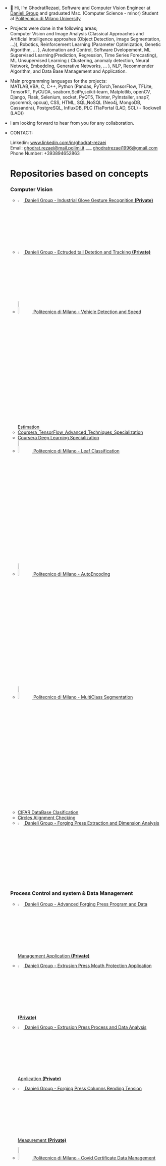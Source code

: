 -  👋 Hi, I’m GhodratRezaei, Software and Computer Vision Engineer at [Danieli Group](https://www.danieli.com/) and graduated Msc. (Computer Science - minor) Student at [Politecnico di Milano University](https://www.polimi.it/)

-   Projects were done in the following areas;                
Computer Vision and Image Analysis (Classical Approaches and Artificial Intelligence approahes (Object Detection, image Segmentation, ...)), Robotics, Reinforcement Learning (Parameter Optimization, Genetic Algorithm, ... ), Automation and Control, Software Dvelopement, ML Supervised Learning(Prediction, Regression, Time Series Forecasting), ML Unsupervised Learning ( Clustering, anomaly detection, Neural Network, Embedding, Generative Networks, ... ), NLP, Recommender Algorithm, and Data Base Management and Application. 
-  Main programming languages for the projects:                                                                 
MATLAB,VBA, C, C++, Python (Pandas, PyTorch,TensorFlow, TFLite, TensorRT, PyCUDA, seaborn,SciPy,scikit-learn, Matplotlib, openCV, Django, Flask, Selenium, socket, PyQT5, Tkinter, PyInstaller, snap7, pycomm3, opcua),
 CSS, HTML, SQL,NoSQL (Neo4j, MongoDB, Cassandra), PostgreSQL, InfluxDB, PLC (TiaPortal (LAD, SCL) - Rockwell (LAD))




-  I am looking forward to hear from you for any collaboration.


-   CONTACT: 

      Linkedin:  www.linkedin.com/in/ghodrat-rezaei       
      Email:  ghodrat.rezaei@mail.polimi.it  ___  ghodratrezaei1996@gmail.com  
      Phone Number:   +393894652863
      
      
      # Repositories based on concepts
     



      
      ### Computer Vision
       *  [<img src="https://github.com/user-attachments/assets/f01eeb85-250a-4b93-9ddb-10a34b6db37d" width="4%"> Danieli Group    -    Industrial Glove Gesture Recognition         **(Private)**](https://github.com/GhodratRezaei/Glove-Gesture-Recognition)
       *  [<img src="https://github.com/user-attachments/assets/f01eeb85-250a-4b93-9ddb-10a34b6db37d" width="4%"> Danieli Group    -    Ectruded tail Detetion and Tracking         **(Private)**](https://github.com/GhodratRezaei/Extruded_Tail_Detection_and_Tracking)
         <br>
       *  [<img src="https://github.com/user-attachments/assets/67b9777c-7a5b-4ac2-8d2c-7aba02f23e90" width="10%"> Politecnico di Milano    -    Vehicle Detection and Speed Estimation](https://github.com/GhodratRezaei/Visual-Analysis-of-Moving-Vehicles)
          <br>
       *  [Coursera_TensorFlow_Advanced_Techniques_Specialization](https://github.com/GhodratRezaei/Coursera_TensorFlow_Advanced_Techniques_Specialization)
       *  [Coursera Deep Learning Specialization](https://github.com/GhodratRezaei/Coursera-Deep-Learning-Specialization)
       *  [<img src="https://github.com/user-attachments/assets/67b9777c-7a5b-4ac2-8d2c-7aba02f23e90" width="10%"> Politecnico di Milano    -    Leaf Classification](https://github.com/GhodratRezaei/leaf-Classification)
       *  [<img src="https://github.com/user-attachments/assets/67b9777c-7a5b-4ac2-8d2c-7aba02f23e90" width="10%"> Politecnico di Milano    -    AutoEncoding](https://github.com/GhodratRezaei/Autoencoding)
       *  [<img src="https://github.com/user-attachments/assets/67b9777c-7a5b-4ac2-8d2c-7aba02f23e90" width="10%"> Politecnico di Milano    -    MultiClass Segmentation](https://github.com/GhodratRezaei/MultiClass-Segmentation)
       *  [CIFAR  DataBase Clasification](https://github.com/GhodratRezaei/CIFAR-DataBase-Clasification)
       *  [Circles Alignment Checking](https://github.com/GhodratRezaei/Circles-Alignment-Checking-)
       *  [<img src="https://github.com/user-attachments/assets/f01eeb85-250a-4b93-9ddb-10a34b6db37d" width="4%"> Danieli Group    -    Forging Press Extraction and Dimension Analysis](https://github.com/GhodratRezaei/Extraction-and-Dimenstion-Analysis-of-Forging-press)


     <br>
     <br>



     ### Process Control and system & Data Management 
      *   [<img src="https://github.com/user-attachments/assets/f01eeb85-250a-4b93-9ddb-10a34b6db37d" width="4%"> Danieli Group    -    Advanced Forging Press Program and Data Management Application         **(Private)**](https://github.com/GhodratRezaei/Forging-Press-Program)
        <br>
      *   [<img src="https://github.com/user-attachments/assets/f01eeb85-250a-4b93-9ddb-10a34b6db37d" width="4%"> Danieli Group    -    Extrusion Press Mouth Protection Application         **(Private)**](https://github.com/GhodratRezaei/extrusion-press-mouth-protection-app)
        <br>
      *   [<img src="https://github.com/user-attachments/assets/f01eeb85-250a-4b93-9ddb-10a34b6db37d" width="4%"> Danieli Group    -    Extrusion Press Process and Data Analysis Application         **(Private)**](https://github.com/GhodratRezaei/PLC-Automatic-Data-PipeLine)
        <br>
      *   [<img src="https://github.com/user-attachments/assets/f01eeb85-250a-4b93-9ddb-10a34b6db37d" width="4%"> Danieli Group    -    Forging Press Columns Bending Tension Measurement         **(Private)**](https://github.com/GhodratRezaei/Sensor)
      *   [<img src="https://github.com/user-attachments/assets/67b9777c-7a5b-4ac2-8d2c-7aba02f23e90" width="10%"> Politecnico di Milano    -    Covid Certificate Data Management](https://github.com/GhodratRezaei/Covid-Certificate-Data-Management)
      *   [<img src="https://github.com/user-attachments/assets/67b9777c-7a5b-4ac2-8d2c-7aba02f23e90" width="10%"> Politecnico di Milano    -    Corona virus Trace Track Contacts](https://github.com/GhodratRezaei/Corona-virus-Trace-Track-Contacts)



          <br>
          <br>


     ### Supervised Learning (Classification and Regression)
      *    [<img src="https://github.com/user-attachments/assets/67b9777c-7a5b-4ac2-8d2c-7aba02f23e90" width="10%"> Politecnico di Milano    -    Vehicle Insurance Classification](https://github.com/GhodratRezaei/vehicle-Insurance-Classification-)
      *    [<img src="https://github.com/user-attachments/assets/67b9777c-7a5b-4ac2-8d2c-7aba02f23e90" width="10%"> Politecnico di Milano    -    Transcoding Processing Time Regression](https://github.com/GhodratRezaei/transcoding-processing-time-Regression)
      *    [<img src="https://github.com/user-attachments/assets/67b9777c-7a5b-4ac2-8d2c-7aba02f23e90" width="10%"> Politecnico di Milano    -    Binary Classification(Loan Allowance)](https://github.com/GhodratRezaei/Binary-Classification-Loan-Allowance-)
      *    [<img src="https://github.com/user-attachments/assets/67b9777c-7a5b-4ac2-8d2c-7aba02f23e90" width="10%"> Politecnico di Milano    -    Predictive Maintenance(Fault Detection)](https://github.com/GhodratRezaei/Predictive-Maintenance--Fault_Detection-)




     ### Time Series 
      *    [<img src="https://github.com/user-attachments/assets/67b9777c-7a5b-4ac2-8d2c-7aba02f23e90" width="10%"> Politecnico di Milano    -    Stream Flow forecast](https://github.com/GhodratRezaei/Streamflow-forecast)
      *    [<img src="https://github.com/user-attachments/assets/67b9777c-7a5b-4ac2-8d2c-7aba02f23e90" width="10%"> Politecnico di Milano    -    Time Series Classification](https://github.com/GhodratRezaei/Time-Series-Classification)
      *    [<img src="https://github.com/user-attachments/assets/67b9777c-7a5b-4ac2-8d2c-7aba02f23e90" width="10%"> Politecnico di Milano    -    Environmental Sensors Forecasting](https://github.com/GhodratRezaei/Environmental-Sensors-Forecasting)
      *    [<img src="https://github.com/user-attachments/assets/67b9777c-7a5b-4ac2-8d2c-7aba02f23e90" width="10%"> Politecnico di Milano    -    Forecasting](https://github.com/GhodratRezaei/Forecasting)




          <br>
          <br>


     ### Natural Language Processing 
      *   [Advancd Natural Processing Specialization](https://github.com/GhodratRezaei/Advance-Natural-Language-Processing-)


          <br>
          <br>
          

      ### Reinforcement Learning
      *   [<img src="https://github.com/user-attachments/assets/67b9777c-7a5b-4ac2-8d2c-7aba02f23e90" width="10%"> Politecnico di Milano    -    Dam and Stream Flow Analysis and Control](https://github.com/GhodratRezaei/Dam-and-Streamflow-Analysis-and-Control-)


          <br>
          <br>
          
      
      ### Data Visualization 
      *   [Data Visualization in Dashboard](https://github.com/GhodratRezaei/Data-Visuaz-lization-in-Dashboard)
      
      
     

      
      
      
      
      
